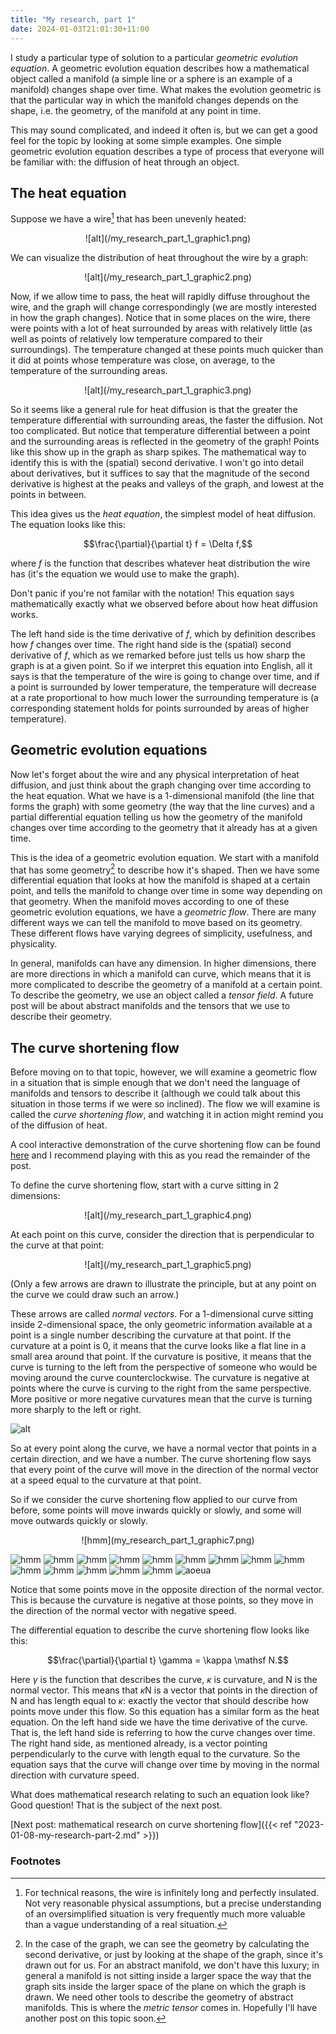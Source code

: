 ```yaml
---
title: "My research, part 1"
date: 2024-01-03T21:01:30+11:00
---
```



I study a particular type of solution to a particular *geometric evolution equation*.
A geometric evolution equation describes how a mathematical object called a manifold (a simple line or a sphere is an example of a manifold) changes shape over time.
What makes the evolution geometric is that the particular way in which the manifold changes depends on the shape, i.e. the geometry, of the manifold at any point in time.

This may sound complicated, and indeed it often is, but we can get a good feel for the topic by looking at some simple examples.
One simple geometric evolution equation describes a type of process that everyone will be familiar with: the diffusion of heat through an object.

## The heat equation

Suppose we have a wire[^1] that has been unevenly heated:

<div style="text-align: center;">
![alt](/my_research_part_1_graphic1.png)
</div>

We can visualize the distribution of heat throughout the wire by a graph:

<div style="text-align: center;">
![alt](/my_research_part_1_graphic2.png)
</div>

Now, if we allow time to pass, the heat will rapidly diffuse throughout the wire, and the graph will change correspondingly (we are mostly interested in how the graph changes).
Notice that in some places on the wire, there were points with a lot of heat surrounded by areas with relatively little (as well as points of relatively low temperature compared to their surroundings).
The temperature changed at these points much quicker than it did at points whose temperature was close, on average, to the temperature of the surrounding areas.

<div style="text-align: center;">
![alt](/my_research_part_1_graphic3.png)
</div>

So it seems like a general rule for heat diffusion is that the greater the temperature differential with surrounding areas, the faster the diffusion.
Not too complicated.
But notice that temperature differential between a point and the surrounding areas is reflected in the geometry of the graph!
Points like this show up in the graph as sharp spikes.
The mathematical way to identify this is with the (spatial) second derivative.
I won't go into detail about derivatives, but it suffices to say that the magnitude of the second derivative is highest at the peaks and valleys of the graph, and lowest at the points in between.

This idea gives us the *heat equation*, the simplest model of heat diffusion.
The equation looks like this:

$$\frac{\partial}{\partial t} f = \Delta f,$$

where $f$ is the function that describes whatever heat distribution the wire has (it's the equation we would use to make the graph).

Don't panic if you're not familar with the notation!
This equation says mathematically exactly what we observed before about how heat diffusion works.

The left hand side is the time derivative of $f$, which by definition describes how $f$ changes over time.
The right hand side is the (spatial) second derivative of $f$, which as we remarked before just tells us how sharp the graph is at a given point.
So if we interpret this equation into English, all it says is that the temperature of the wire is going to change over time, and if a point is surrounded by lower temperature, the temperature will decrease at a rate proportional to how much lower the surrounding temperature is (a corresponding statement holds for points surrounded by areas of higher temperature).


## Geometric evolution equations

Now let's forget about the wire and any physical interpretation of heat diffusion, and just think about the graph changing over time according to the heat equation.
What we have is a 1-dimensional manifold (the line that forms the graph) with some geometry (the way that the line curves) and a partial differential equation telling us how the geometry of the manifold changes over time according to the geometry that it already has at a given time.

This is the idea of a geometric evolution equation.
We start with a manifold that has some geometry[^geometry] to describe how it's shaped.
Then we have some differential equation that looks at how the manifold is shaped at a certain point, and tells the manifold to change over time in some way depending on that geometry.
When the manifold moves according to one of these geometric evolution equations, we have a *geometric flow*.
There are many different ways we can tell the manifold to move based on its geometry.
These different flows have varying degrees of simplicity, usefulness, and physicality.

In general, manifolds can have any dimension.
In higher dimensions, there are more directions in which a manifold can curve, which means that it is more complicated to describe the geometry of a manifold at a certain point.
To describe the geometry, we use an object called a *tensor field*.
A future post will be about abstract manifolds and the tensors that we use to describe their geometry.

## The curve shortening flow

Before moving on to that topic, however, we will examine a geometric flow in a situation that is simple enough that we don't need the language of manifolds and tensors to describe it (although we could talk about this situation in those terms if we were so inclined).
The flow we will examine is called the *curve shortening flow*, and watching it in action might remind you of the diffusion of heat.

A cool interactive demonstration of the curve shortening flow can be found [here](https://a.carapetis.com/csf/) and I recommend playing with this as you read the remainder of the post.

To define the curve shortening flow, start with a curve sitting in 2 dimensions:

<div style="text-align: center;">
![alt](/my_research_part_1_graphic4.png)
</div>

At each point on this curve, consider the direction that is perpendicular to the curve at that point:

<div style="text-align: center;">
![alt](/my_research_part_1_graphic5.png)
</div>

(Only a few arrows are drawn to illustrate the principle, but at any point on the curve we could draw such an arrow.)

These arrows are called *normal vectors*.
For a 1-dimensional curve sitting inside 2-dimensional space, the only geometric information available at a point is a single number describing the curvature at that point.
If the curvature at a point is 0, it means that the curve looks like a flat line in a small area around that point.
If the curvature is positive, it means that the curve is turning to the left from the perspective of someone who would be moving around the curve counterclockwise.
The curvature is negative at points where the curve is curving to the right from the same perspective.
More positive or more negative curvatures mean that the curve is turning more sharply to the left or right.

![alt](../../my_research_part_1_graphic6.png)

So at every point along the curve, we have a normal vector that points in a certain direction, and we have a number.
The curve shortening flow says that every point of the curve will move in the direction of the normal vector at a speed equal to the curvature at that point.

So if we consider the curve shortening flow applied to our curve from before, some points will move inwards quickly or slowly, and some will move outwards quickly or slowly.

<div style="text-align: center;">
![hmm](my_research_part_1_graphic7.png)
</div>

![hmm](my_research_part_1_graphic7.png)
![hmm](/my_research_part_1_graphic7.png)
![hmm](assets/my_research_part_1_graphic7.png)
![hmm](/assets/my_research_part_1_graphic7.png)
![hmm](/static/my_research_part_1_graphic7.png)
![hmm](static/my_research_part_1_graphic7.png)
![hmm](/content/posts/my_research_part_1_graphic7.png)
![hmm](my_research_part_1_graphic7.png)
![hmm](/my_research_part_1_graphic7.png)
![hmm](assets/my_research_part_1_graphic7.png)
![hmm](/assets/my_research_part_1_graphic7.png)
![hmm](/static/my_research_part_1_graphic7.png)
![hmm](static/my_research_part_1_graphic7.png)
![hmm](images/my_research_part_1_graphic7.png)
![aoeua](/content/posts/my-research-part-1/images/my_research_part_1_graphic7.png)

Notice that some points move in the opposite direction of the normal vector.
This is because the curvature is negative at those points, so they move in the direction of the normal vector with negative speed.

The differential equation to describe the curve shortening flow looks like this:

$$\frac{\partial}{\partial t} \gamma = \kappa \mathsf N.$$

Here $\gamma$ is the function that describes the curve, $\kappa$ is curvature, and $\mathsf N$ is the normal vector.
This means that $\kappa \mathsf N$ is a vector that points in the direction of $\mathsf N$ and has length equal to $\kappa$: exactly the vector that should describe how points move under this flow.
So this equation has a similar form as the heat equation.
On the left hand side we have the time derivative of the curve.
That is, the left hand side is referring to how the curve changes over time.
The right hand side, as mentioned already, is a vector pointing perpendicularly to the curve with length equal to the curvature.
So the equation says that the curve will change over time by moving in the normal direction with curvature speed.

What does mathematical research relating to such an equation look like?
Good question!
That is the subject of the next post.

[Next post: mathematical research on curve shortening flow]({{< ref "2023-01-08-my-research-part-2.md" >}})

### Footnotes

[^1]: For technical reasons, the wire is infinitely long and perfectly insulated.  Not very reasonable physical assumptions, but a precise understanding of an oversimplified situation is very frequently much more valuable than a vague understanding of a real situation.

[^geometry]: In the case of the graph, we can see the geometry by calculating the second derivative, or just by looking at the shape of the graph, since it's drawn out for us.
    For an abstract manifold, we don't have this luxury; in general a manifold is not sitting inside a larger space the way that the graph sits inside the larger space of the plane on which the graph is drawn.
    We need other tools to describe the geometry of abstract manifolds.
    This is where the *metric tensor* comes in.
    Hopefully I'll have another post on this topic soon.
